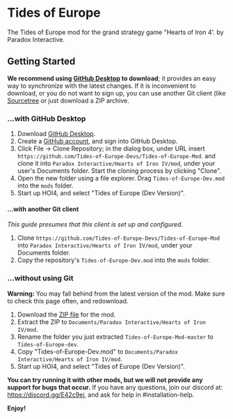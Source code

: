 # Tides of Europe
The Tides of Europe mod for the grand strategy game "Hearts of Iron 4'. by Paradox Interactive.

## Getting Started
**We recommend using [GitHub Desktop](https://desktop.github.com) to download**;
it provides an easy way to synchronize with the latest changes. If it is
inconvenient to download, or you do not want to sign up, you can use another
Git client (like [Sourcetree](https://www.atlassian.com/software/sourcetree) or
just download a ZIP archive.

### ...with GitHub Desktop
1. Download [GitHub Desktop](https://desktop.github.com).
2. Create a [GitHub account](https://github.com/join), and sign into GitHub
   Desktop.
3. Click File → Clone Repository; in the dialog box, under URL insert
   `https://github.com/Tides-of-Europe-Devs/Tides-of-Europe-Mod`. and clone it into
   `Paradox Interactive/Hearts of Iron IV/mod`, under your user's Documents
   folder. Start the cloning process by clicking "Clone".
4. Open the new folder using a file explorer. Drag `Tides-of-Europe-Dev.mod`
   into the `mods` folder.
5. Start up HOI4, and select "Tides of Europe (Dev Version)".

#### ...with another Git client
*This guide presumes that this client is set up and configured.*

1. Clone `https://github.com/Tides-of-Europe-Devs/Tides-of-Europe-Mod` into
   `Paradox Interactive/Hearts of Iron IV/mod`, under your Documents folder.
2. Copy the repository's `Tides-of-Europe-Dev.mod` into the `mods` folder.

### ...without using Git
**Warning:** You may fall behind from the latest version of the mod. Make sure
to check this page often, and redownload.

1. Download the [ZIP file](https://github.com/Tides-of-Europe-Devs/Tides-of-Europe-Mod/archive/master.zip) for the mod.
2. Extract the ZIP to `Documents/Paradox Interactive/Hearts of Iron IV/mod`.
3. Rename the folder you just extracted `Tides-of-Europe-Mod-master` to `Tides-of-Europe-dev`.
3. Copy "Tides-of-Europe-Dev.mod" to `Documents/Paradox Interactive/Hearts of Iron IV/mod`.
4. Start up HOI4, and select "Tides of Europe (Dev Version)".


**You can try running it with other mods, but we will not provide any support for bugs that occur.** If you have any
questions, join our discord at: https://discord.gg/E42c9ej, and ask for help in #installation-help.

**Enjoy!**
